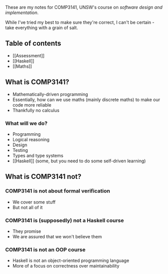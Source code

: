 These are my notes for COMP3141, UNSW's course on *software design and implementation*.

While I've tried my best to make sure they're correct, I can't be certain - take everything with a grain of salt.

## Table of contents
- [[Assessment]]
- [[Haskell]]
- [[Maths]]

## What is COMP3141?

- Mathematically-driven programming
- Essentially, how can we use maths (mainly discrete maths) to make our code more reliable
- Thankfully no calculus

### What will we do?

- Programming
- Logical reasoning
- Design
- Testing
- Types and type systems
- [[Haskell]] (some, but you need to do some self-driven learning)

## What is COMP3141 not?

### COMP3141 is not about formal verification

- We cover some stuff
- But not all of it

### COMP3141 is (supposedly) not a Haskell course

- They promise
- We are assured that we won't believe them

### COMP3141 is not an OOP course

- Haskell is not an object-oriented programming language
- More of a focus on correctness over maintainability
